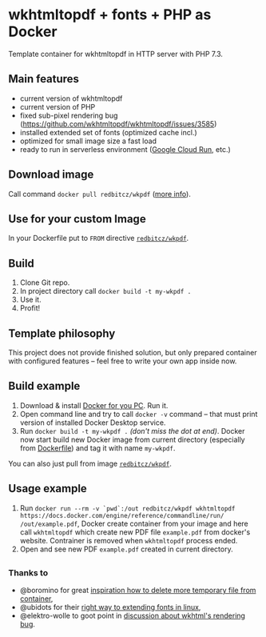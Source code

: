 # wkhtmltopdf + fonts + PHP as Docker 

Template container for wkhtmltopdf in HTTP server with PHP 7.3.

## Main features
- current version of wkhtmltopdf
- current version of PHP
- fixed sub-pixel rendering bug (https://github.com/wkhtmltopdf/wkhtmltopdf/issues/3585)
- installed extended set of fonts (optimized cache incl.)
- optimized for small image size a fast load
- ready to run in serverless environment ([Google Cloud Run](https://cloud.google.com/run/), etc.)

## Download image 
Call command `docker pull redbitcz/wkpdf` ([more info](https://hub.docker.com/r/redbitcz/wkpdf)).


## Use for your custom Image
In your Dockerfile put to `FROM` directive [`redbitcz/wkpdf`](https://hub.docker.com/r/redbitcz/wkpdf).

## Build
1. Clone Git repo.
2. In project directory call `docker build -t my-wkpdf .`
3. Use it.
4. Profit!

## Template philosophy
This project does not provide finished solution, but only prepared container with
configured features – feel free to write your own app inside now.

## Build example
1. Download & install [Docker for you PC](https://www.docker.com/products/docker-desktop). Run it.
2. Open command line and try to call `docker -v` command – that must print version of installed Docker Desktop service.
3. Run `docker build -t my-wkpdf .` *(don't miss the dot at end)*. Docker now start build new Docker image from current
   directory (especially from [Dockerfile](Dockerfile)) and tag it with name `my-wkpdf`.

You can also just pull from image [`redbitcz/wkpdf`](https://hub.docker.com/r/redbitcz/wkpdf). 
   
## Usage example
1. Run ``docker run --rm -v `pwd`:/out redbitcz/wkpdf wkhtmltopdf https://docs.docker.com/engine/reference/commandline/run/ /out/example.pdf``,
   Docker create container from your image and here call `wkhtmltopdf` which create new PDF file `example.pdf` from docker's website.
   Contrainer is removed when `wkhtmltopdf` process ended.
2. Open and see new PDF `example.pdf` created in current directory.

##    

### Thanks to
 - @boromino for great [inspiration how to delete more temporary file from container](https://github.com/boromino/php-wkhtmltopdf/blob/master/Dockerfile),
 - @ubidots for their [right way to extending fonts in linux](https://github.com/boromino/php-wkhtmltopdf/blob/master/Dockerfile),
 - @elektro-wolle to goot point in [discussion about wkhtml's rendering bug](https://github.com/wkhtmltopdf/wkhtmltopdf/issues/3585#issuecomment-321605209).